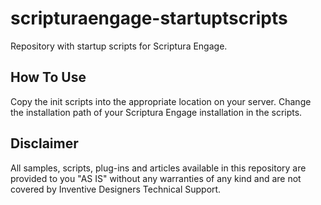 # scripturaengage-startuptscripts

Repository with startup scripts for Scriptura Engage.

## How To Use

Copy the init scripts into the appropriate location on your server. Change the installation path of your Scriptura Engage installation in the scripts.

## Disclaimer

All samples, scripts, plug-ins and articles available in this repository are provided to you "AS IS" without any warranties of any kind and are not covered by Inventive Designers Technical Support.
